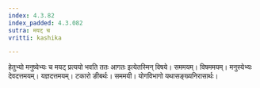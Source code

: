 ```yaml
---
index: 4.3.82
index_padded: 4.3.082
sutra: मयट् च
vritti: kashika

---
```

हेतुभ्यो मनुष्येभ्यः च मयट् प्रत्ययो भवति ततः आगतः इत्येतस्मिन् विषये। सममयम्। विषममयम्। मनुस्येभ्यः देवदत्तमयम्। यज्ञदत्तमयम्। टकारो ङीबर्थः। सममयी। योगविभागो यथासङ्ख्यनिरासार्थः।